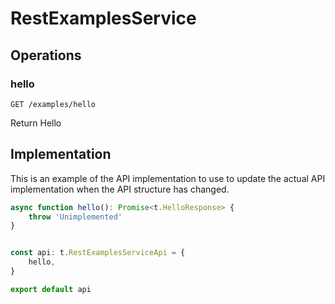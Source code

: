 # RestExamplesService

## Operations

### hello

```http
GET /examples/hello
```

Return Hello

## Implementation

This is an example of the API implementation to use to update the actual API implementation
when the API structure has changed.

```typescript
async function hello(): Promise<t.HelloResponse> {
	throw 'Unimplemented'
}


const api: t.RestExamplesServiceApi = {
	hello,
}

export default api
```

